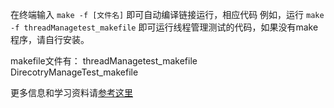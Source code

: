 在终端输入
`make -f [文件名]`
即可自动编译链接运行，相应代码
例如，运行
`make -f threadManagetest_makefile`
即可运行线程管理测试的代码，如果没有make程序，请自行安装。

makefile文件有：
threadManagetest_makefile
DirecotryManageTest_makefile

更多信息和学习资料请[参考这里](https://makefiletutorial.com/)